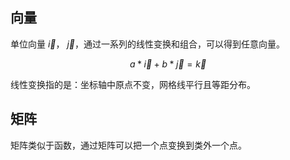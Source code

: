 ## 向量

单位向量 $\vec{i}$， $\vec{j}$，通过一系列的线性变换和组合，可以得到任意向量。

$$ a * \vec{i} + b * \vec{j} = \vec{k} $$

线性变换指的是：坐标轴中原点不变，网格线平行且等距分布。


## 矩阵

矩阵类似于函数，通过矩阵可以把一个点变换到类外一个点。



